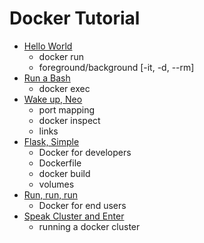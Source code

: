 # Docker Tutorial

* [Hello World](hello_world/README.md)
  * docker run
  * foreground/background [-it, -d, --rm]
* [Run a Bash](bash/README.md)
  * docker exec
* [Wake up, Neo](neo/README.md)
  * port mapping
  * docker inspect
  * links
* [Flask, Simple](flask_simple/README.md)
  * Docker for developers
  * Dockerfile
  * docker build
  * volumes
* [Run, run, run](runrunrun/README.md)
  * Docker for end users
* [Speak Cluster and Enter](cassandracluster/README.md)
  * running a docker cluster


